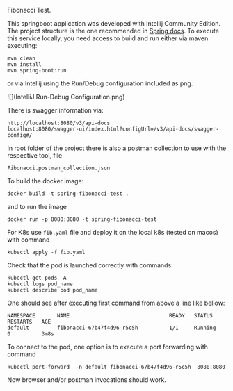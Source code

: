 Fibonacci Test.

This springboot application was developed with  Intellij Community Edition.
The project structure is the one recommended in [Spring docs](https://docs.spring.io/spring-boot/docs/current/reference/html/using.html#using.structuring-your-code).
To execute this service locally, you need access to build and run either via
 maven executing: 
```
mvn clean
mvn install
mvn spring-boot:run
```
or via Intellij using the Run/Debug configuration included as png. 

![](IntelliJ Run-Debug Configuration.png)

There is swagger information via:
```
http://localhost:8080/v3/api-docs
localhost:8080/swagger-ui/index.html?configUrl=/v3/api-docs/swagger-config#/
```

In root folder of the project there is also a postman collection to use with the respective tool, file
```
Fibonacci.postman_collection.json
```
To build the docker image:
```
docker build -t spring-fibonacci-test .
```
and to run the image 
```
docker run -p 8080:8080 -t spring-fibonacci-test
```
For K8s use ```fib.yaml``` file and deploy it on the local k8s (tested on macos) with command 

```kubectl apply -f fib.yaml```

Check that the pod is launched correctly with commands:

```
kubectl get pods -A
kubectl logs pod_name
kubectl describe pod pod_name
```

One should see after executing first command from above a line like bellow:

```
NAMESPACE       NAME                                READY   STATUS    RESTARTS   AGE
default         fibonacci-67b47f4d96-r5c5h          1/1     Running   0          3m8s
```

To connect to the pod, one option is to execute a port forwarding with command

```
kubectl port-forward  -n default fibonacci-67b47f4d96-r5c5h  8080:8080
```
Now browser and/or postman invocations should work.
